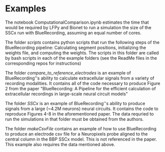 # Examples

The notebook ComputationalComparison.ipynb estimates the time that would be required by LFPy and Bionet to run a simulation the size of the SSCx run with BlueRecording, assuming an equal number of cores.

The folder *scripts* contains python scripts that run the following steps of the BlueRecording pipeline: Calculating segment positions, initializing the weights file, and computing the weights. The scripts in this folder are called by bash scripts in each of the example folders (see the ReadMe files in the corresponding repos for instructions)

The folder *compare_to_reference_electrodes* is an example of BlueRecording''s ability to calculate extracellular signals from a variety of recording modalities. It contains all of the code necessary to produce Figure 2 from the paper "BlueRecording: A Pipeline for the efficient calculation of extracellular recordings in large-scale neural circuit models"

The folder *SSCx* is an example of BlueRecording''s ability to produce signals from a large (~4.2M neurons) neural circuits. It contains the code to reproduce Figures 4-8 in the aforementioned paper. The data requried to run the simulations in that folder must be obtained from the authors.

The folder *makeCsvFile* contains an example of how to use BlueRecording to produce an electrode csv file for a Neuropixels probe aligned to the central column in the BBP SSCx model. This is not referenced in the paper. This example also requires the data mentioned above.
